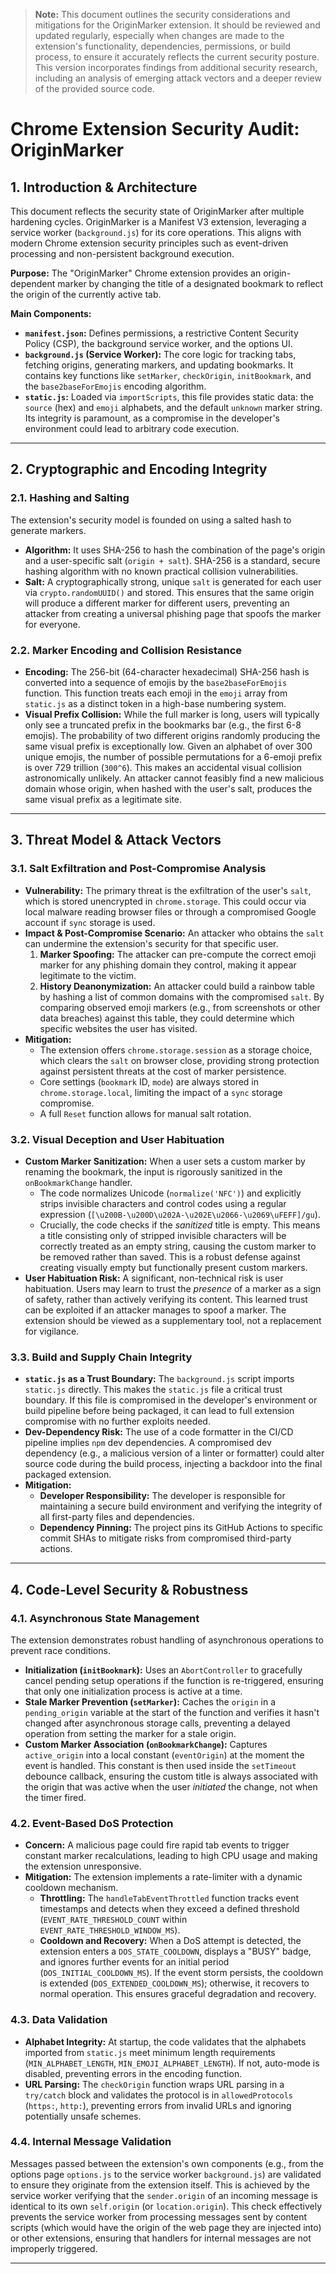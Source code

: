 > **Note:** This document outlines the security considerations and mitigations for the OriginMarker extension. It should be reviewed and updated regularly, especially when changes are made to the extension's functionality, dependencies, permissions, or build process, to ensure it accurately reflects the current security posture. This version incorporates findings from additional security research, including an analysis of emerging attack vectors and a deeper review of the provided source code.

# Chrome Extension Security Audit: OriginMarker

## 1. Introduction & Architecture

This document reflects the security state of OriginMarker after multiple hardening cycles. OriginMarker is a Manifest V3 extension, leveraging a service worker (`background.js`) for its core operations. This aligns with modern Chrome extension security principles such as event-driven processing and non-persistent background execution.

**Purpose:** The "OriginMarker" Chrome extension provides an origin-dependent marker by changing the title of a designated bookmark to reflect the origin of the currently active tab.

**Main Components:**

- **`manifest.json`:** Defines permissions, a restrictive Content Security Policy (CSP), the background service worker, and the options UI.
- **`background.js` (Service Worker):** The core logic for tracking tabs, fetching origins, generating markers, and updating bookmarks. It contains key functions like `setMarker`, `checkOrigin`, `initBookmark`, and the `base2baseForEmojis` encoding algorithm.
- **`static.js`:** Loaded via `importScripts`, this file provides static data: the `source` (hex) and `emoji` alphabets, and the default `unknown` marker string. Its integrity is paramount, as a compromise in the developer's environment could lead to arbitrary code execution.

---

## 2. Cryptographic and Encoding Integrity

### 2.1. Hashing and Salting

The extension's security model is founded on using a salted hash to generate markers.

- **Algorithm:** It uses SHA-256 to hash the combination of the page's origin and a user-specific salt (`origin + salt`). SHA-256 is a standard, secure hashing algorithm with no known practical collision vulnerabilities.
- **Salt:** A cryptographically strong, unique `salt` is generated for each user via `crypto.randomUUID()` and stored. This ensures that the same origin will produce a different marker for different users, preventing an attacker from creating a universal phishing page that spoofs the marker for everyone.

### 2.2. Marker Encoding and Collision Resistance

- **Encoding:** The 256-bit (64-character hexadecimal) SHA-256 hash is converted into a sequence of emojis by the `base2baseForEmojis` function. This function treats each emoji in the `emoji` array from `static.js` as a distinct token in a high-base numbering system.
- **Visual Prefix Collision:** While the full marker is long, users will typically only see a truncated prefix in the bookmarks bar (e.g., the first 6-8 emojis). The probability of two different origins randomly producing the same visual prefix is exceptionally low. Given an alphabet of over 300 unique emojis, the number of possible permutations for a 6-emoji prefix is over 729 trillion (`300^6`). This makes an accidental visual collision astronomically unlikely. An attacker cannot feasibly find a new malicious domain whose origin, when hashed with the user's salt, produces the same visual prefix as a legitimate site.

---

## 3. Threat Model & Attack Vectors

### 3.1. Salt Exfiltration and Post-Compromise Analysis

- **Vulnerability:** The primary threat is the exfiltration of the user's `salt`, which is stored unencrypted in `chrome.storage`. This could occur via local malware reading browser files or through a compromised Google account if `sync` storage is used.
- **Impact & Post-Compromise Scenario:** An attacker who obtains the `salt` can undermine the extension's security for that specific user.
  1.  **Marker Spoofing:** The attacker can pre-compute the correct emoji marker for any phishing domain they control, making it appear legitimate to the victim.
  2.  **History Deanonymization:** An attacker could build a rainbow table by hashing a list of common domains with the compromised `salt`. By comparing observed emoji markers (e.g., from screenshots or other data breaches) against this table, they could determine which specific websites the user has visited.
- **Mitigation:**
  - The extension offers `chrome.storage.session` as a storage choice, which clears the `salt` on browser close, providing strong protection against persistent threats at the cost of marker persistence.
  - Core settings (`bookmark` ID, `mode`) are always stored in `chrome.storage.local`, limiting the impact of a `sync` storage compromise.
  - A full `Reset` function allows for manual salt rotation.

### 3.2. Visual Deception and User Habituation

- **Custom Marker Sanitization:** When a user sets a custom marker by renaming the bookmark, the input is rigorously sanitized in the `onBookmarkChange` handler.
  - The code normalizes Unicode (`normalize('NFC')`) and explicitly strips invisible characters and control codes using a regular expression (`[\u200B-\u200D\u202A-\u202E\u2066-\u2069\uFEFF]/gu`).
  - Crucially, the code checks if the _sanitized_ title is empty. This means a title consisting only of stripped invisible characters will be correctly treated as an empty string, causing the custom marker to be removed rather than saved. This is a robust defense against creating visually empty but functionally present custom markers.
- **User Habituation Risk:** A significant, non-technical risk is user habituation. Users may learn to trust the _presence_ of a marker as a sign of safety, rather than actively verifying its content. This learned trust can be exploited if an attacker manages to spoof a marker. The extension should be viewed as a supplementary tool, not a replacement for vigilance.

### 3.3. Build and Supply Chain Integrity

- **`static.js` as a Trust Boundary:** The `background.js` script imports `static.js` directly. This makes the `static.js` file a critical trust boundary. If this file is compromised in the developer's environment or build pipeline before being packaged, it can lead to full extension compromise with no further exploits needed.
- **Dev-Dependency Risk:** The use of a code formatter in the CI/CD pipeline implies `npm` dev dependencies. A compromised dev dependency (e.g., a malicious version of a linter or formatter) could alter source code during the build process, injecting a backdoor into the final packaged extension.
- **Mitigation:**
  - **Developer Responsibility:** The developer is responsible for maintaining a secure build environment and verifying the integrity of all first-party files and dependencies.
  - **Dependency Pinning:** The project pins its GitHub Actions to specific commit SHAs to mitigate risks from compromised third-party actions.

---

## 4. Code-Level Security & Robustness

### 4.1. Asynchronous State Management

The extension demonstrates robust handling of asynchronous operations to prevent race conditions.

- **Initialization (`initBookmark`):** Uses an `AbortController` to gracefully cancel pending setup operations if the function is re-triggered, ensuring that only one initialization process is active at a time.
- **Stale Marker Prevention (`setMarker`):** Caches the `origin` in a `pending_origin` variable at the start of the function and verifies it hasn't changed after asynchronous storage calls, preventing a delayed operation from setting the marker for a stale origin.
- **Custom Marker Association (`onBookmarkChange`):** Captures `active_origin` into a local constant (`eventOrigin`) at the moment the event is handled. This constant is then used inside the `setTimeout` debounce callback, ensuring the custom title is always associated with the origin that was active when the user _initiated_ the change, not when the timer fired.

### 4.2. Event-Based DoS Protection

- **Concern:** A malicious page could fire rapid tab events to trigger constant marker recalculations, leading to high CPU usage and making the extension unresponsive.
- **Mitigation:** The extension implements a rate-limiter with a dynamic cooldown mechanism.
  - **Throttling:** The `handleTabEventThrottled` function tracks event timestamps and detects when they exceed a defined threshold (`EVENT_RATE_THRESHOLD_COUNT` within `EVENT_RATE_THRESHOLD_WINDOW_MS`).
  - **Cooldown and Recovery:** When a DoS attempt is detected, the extension enters a `DOS_STATE_COOLDOWN`, displays a "BUSY" badge, and ignores further events for an initial period (`DOS_INITIAL_COOLDOWN_MS`). If the event storm persists, the cooldown is extended (`DOS_EXTENDED_COOLDOWN_MS`); otherwise, it recovers to normal operation. This ensures graceful degradation and recovery.

### 4.3. Data Validation

- **Alphabet Integrity:** At startup, the code validates that the alphabets imported from `static.js` meet minimum length requirements (`MIN_ALPHABET_LENGTH`, `MIN_EMOJI_ALPHABET_LENGTH`). If not, auto-mode is disabled, preventing errors in the encoding function.
- **URL Parsing:** The `checkOrigin` function wraps URL parsing in a `try/catch` block and validates the protocol is in `allowedProtocols` (`https:`, `http:`), preventing errors from invalid URLs and ignoring potentially unsafe schemes.

### 4.4. Internal Message Validation

Messages passed between the extension's own components (e.g., from the options page `options.js` to the service worker `background.js`) are validated to ensure they originate from the extension itself. This is achieved by the service worker verifying that the `sender.origin` of an incoming message is identical to its own `self.origin` (or `location.origin`). This check effectively prevents the service worker from processing messages sent by content scripts (which would have the origin of the web page they are injected into) or other extensions, ensuring that handlers for internal messages are not improperly triggered.

---
